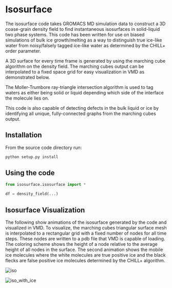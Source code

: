 # Isosurface
The isosurface code takes GROMACS MD simulation data to construct a 3D coase-grain density field to find instantaneous isosurfaces in solid-liquid two phase systems. This code has been written for use on biased simulations of bulk ice growth/melting as a way to distinguish true ice-like water from noisy/falsely tagged ice-like water as determined by the CHILL+ order parameter.

A 3D surface for every time frame is generated by using the marching cube algorithm on the density field. The marching cubes output can be interpolated to a fixed space grid for easy visualization in VMD as demonstrated below.

The Moller-Trumbore ray-triangle intersection algorithm is used to tag waters as either being solid or liquid depending which side of the interface the molecule lies on.

This code is also capable of detecting defects in the bulk liquid or ice by identifying all unique, fully-connected graphs from the marching cubes output.

## Installation
From the source code directory run:

```bash
python setup.py install
```

## Using the code
```python
from isosurface.isosurface import *

df = density_field(...)
```

## Isosurface Visualization
The following show animations of the isosurface generated by the code and visualized in VMD. To visualize, the marching cubes triangular surface mesh is interpolated to a rectangular grid with a fixed number of nodes for all time steps. These nodes are written to a pdb file that VMD is capable of loading. The coloring scheme shows the height of a node relative to the average height of all nodes in the surface. The second animation shows the mobile ice molecules where the white molecules are true positive ice and the black flecks are false positive ice molecules determined by the CHILL+ algorithm.

![iso](https://user-images.githubusercontent.com/31362150/138543960-0b6e3b4e-9d2a-4ad8-8edf-bf2d7cf95115.gif)

![iso_with_ice](https://user-images.githubusercontent.com/31362150/138543916-fa6d572d-5126-4753-8220-094a34b4b0ca.gif)
